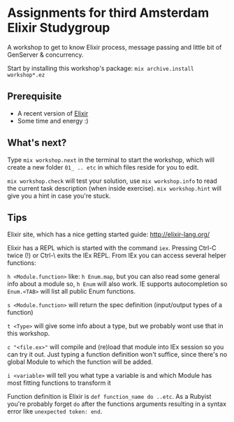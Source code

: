Assignments for third Amsterdam Elixir Studygroup
===================
A workshop to get to know Elixir process, message passing and little bit of GenServer & concurrency.

Start by installing this workshop's package:
`mix archive.install workshop*.ez`

Prerequisite
------------
- A recent version of [Elixir](http://elixir-lang.org/install.html)
- Some time and energy :)


What's next?
------------
Type `mix workshop.next` in the terminal to start the workshop, which will create a new folder `01_ .. etc` in which files reside for you to edit.

`mix workshop.check` will test your solution, use `mix workshop.info` to read
the current task description (when inside exercise). `mix workshop.hint` will give you a hint in case you're stuck.

Tips
------------
Elixir site, which has a nice getting started guide: http://elixir-lang.org/

Elixir has a REPL which is started with the command `iex`.
Pressing Ctrl-C twice (!) or Ctrl-\ exits the IEx REPL.
From IEx you can access several helper functions:

`h <Module.function>` like: `h Enum.map`, but you can also read
some general info about a module so, `h Enum` will also work. IE supports
autocompletion so `Enum.<TAB>` will list all public Enum functions.

`s <Module.function>` will return the spec definition (input/output types of a function)

`t <Type>` will give some info about a type, but we probably wont use that in this workshop.

`c "<file.ex>"` will compile and (re)load that module into IEx session
so you can try it out. Just typing a function definition won't suffice, since there's no global Module to which the function will be added.

`i <variable>` will tell you what type a variable is and which Module has most fitting functions to transform it

Function definition is Elixir is `def function_name do ..etc`. As a Rubyist you're probably forget `do` after the functions arguments resulting in a syntax error like `unexpected token: end`.
